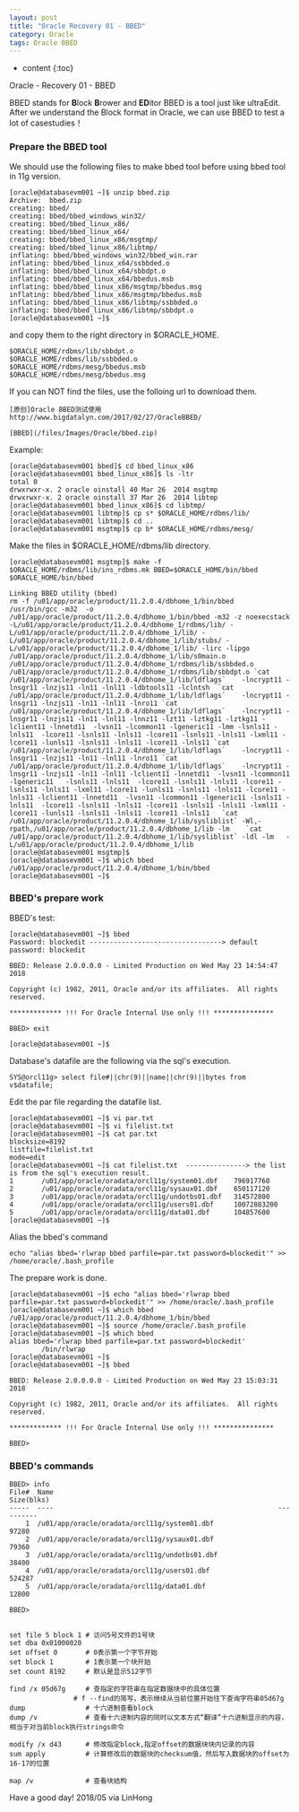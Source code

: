 ```yaml
---
layout: post
title: "Oracle Recovery 01 - BBED"
category: Oracle
tags: Oracle BBED
---
```


* content
{:toc}


Oracle - Recovery 01 - BBED

BBED stands for **B**lock **B**rower and **ED**itor
BBED is a tool just like ultraEdit.
After we understand the Block format in Oracle, we can use BBED to test a lot of casestudies！









### Prepare the BBED tool 

We should use the following files to make bbed tool before using bbed tool in 11g version.

	[oracle@databasevm001 ~]$ unzip bbed.zip
	Archive:  bbed.zip
	creating: bbed/
	creating: bbed/bbed_windows_win32/
	creating: bbed/bbed_linux_x86/
	creating: bbed/bbed_linux_x64/
	creating: bbed/bbed_linux_x86/msgtmp/
	creating: bbed/bbed_linux_x86/libtmp/
	inflating: bbed/bbed_windows_win32/bbed_win.rar  
	inflating: bbed/bbed_linux_x64/ssbbded.o  
	inflating: bbed/bbed_linux_x64/sbbdpt.o  
	inflating: bbed/bbed_linux_x64/bbedus.msb  
	inflating: bbed/bbed_linux_x86/msgtmp/bbedus.msg  
	inflating: bbed/bbed_linux_x86/msgtmp/bbedus.msb  
	inflating: bbed/bbed_linux_x86/libtmp/ssbbded.o  
	inflating: bbed/bbed_linux_x86/libtmp/sbbdpt.o  
	[oracle@databasevm001 ~]$

and copy them to the right directory in $ORACLE_HOME.

	$ORACLE_HOME/rdbms/lib/sbbdpt.o
	$ORACLE_HOME/rdbms/lib/ssbbded.o
	$ORACLE_HOME/rdbms/mesg/bbedus.msb
	$ORACLE_HOME/rdbms/mesg/bbedus.msg

If you can NOT find the files, use the folloing url to download them.

	[原创]Oracle BBED测试使用
	http://www.bigdatalyn.com/2017/02/27/OracleBBED/

	[BBED](/files/Images/Oracle/bbed.zip)

Example:

	[oracle@databasevm001 bbed]$ cd bbed_linux_x86
	[oracle@databasevm001 bbed_linux_x86]$ ls -ltr
	total 0
	drwxrwxr-x. 2 oracle oinstall 40 Mar 26  2014 msgtmp
	drwxrwxr-x. 2 oracle oinstall 37 Mar 26  2014 libtmp
	[oracle@databasevm001 bbed_linux_x86]$ cd libtmp/
	[oracle@databasevm001 libtmp]$ cp s* $ORACLE_HOME/rdbms/lib/
	[oracle@databasevm001 libtmp]$ cd ..
	[oracle@databasevm001 msgtmp]$ cp b* $ORACLE_HOME/rdbms/mesg/

Make the files in $ORACLE_HOME/rdbms/lib directory.

	[oracle@databasevm001 msgtmp]$ make -f $ORACLE_HOME/rdbms/lib/ins_rdbms.mk BBED=$ORACLE_HOME/bin/bbed $ORACLE_HOME/bin/bbed

	Linking BBED utility (bbed)
	rm -f /u01/app/oracle/product/11.2.0.4/dbhome_1/bin/bbed
	/usr/bin/gcc -m32  -o /u01/app/oracle/product/11.2.0.4/dbhome_1/bin/bbed -m32 -z noexecstack -L/u01/app/oracle/product/11.2.0.4/dbhome_1/rdbms/lib/ -L/u01/app/oracle/product/11.2.0.4/dbhome_1/lib/ -L/u01/app/oracle/product/11.2.0.4/dbhome_1/lib/stubs/ -L/u01/app/oracle/product/11.2.0.4/dbhome_1/lib/ -lirc -lipgo   /u01/app/oracle/product/11.2.0.4/dbhome_1/lib/s0main.o /u01/app/oracle/product/11.2.0.4/dbhome_1/rdbms/lib/ssbbded.o /u01/app/oracle/product/11.2.0.4/dbhome_1/rdbms/lib/sbbdpt.o `cat /u01/app/oracle/product/11.2.0.4/dbhome_1/lib/ldflags`    -lncrypt11 -lnsgr11 -lnzjs11 -ln11 -lnl11 -ldbtools11 -lclntsh  `cat /u01/app/oracle/product/11.2.0.4/dbhome_1/lib/ldflags`    -lncrypt11 -lnsgr11 -lnzjs11 -ln11 -lnl11 -lnro11 `cat /u01/app/oracle/product/11.2.0.4/dbhome_1/lib/ldflags`    -lncrypt11 -lnsgr11 -lnzjs11 -ln11 -lnl11 -lnnz11 -lzt11 -lztkg11 -lztkg11 -lclient11 -lnnetd11  -lvsn11 -lcommon11 -lgeneric11 -lmm -lsnls11 -lnls11  -lcore11 -lsnls11 -lnls11 -lcore11 -lsnls11 -lnls11 -lxml11 -lcore11 -lunls11 -lsnls11 -lnls11 -lcore11 -lnls11 `cat /u01/app/oracle/product/11.2.0.4/dbhome_1/lib/ldflags`    -lncrypt11 -lnsgr11 -lnzjs11 -ln11 -lnl11 -lnro11 `cat /u01/app/oracle/product/11.2.0.4/dbhome_1/lib/ldflags`    -lncrypt11 -lnsgr11 -lnzjs11 -ln11 -lnl11 -lclient11 -lnnetd11  -lvsn11 -lcommon11 -lgeneric11   -lsnls11 -lnls11  -lcore11 -lsnls11 -lnls11 -lcore11 -lsnls11 -lnls11 -lxml11 -lcore11 -lunls11 -lsnls11 -lnls11 -lcore11 -lnls11 -lclient11 -lnnetd11  -lvsn11 -lcommon11 -lgeneric11 -lsnls11 -lnls11  -lcore11 -lsnls11 -lnls11 -lcore11 -lsnls11 -lnls11 -lxml11 -lcore11 -lunls11 -lsnls11 -lnls11 -lcore11 -lnls11   `cat /u01/app/oracle/product/11.2.0.4/dbhome_1/lib/sysliblist` -Wl,-rpath,/u01/app/oracle/product/11.2.0.4/dbhome_1/lib -lm    `cat /u01/app/oracle/product/11.2.0.4/dbhome_1/lib/sysliblist` -ldl -lm   -L/u01/app/oracle/product/11.2.0.4/dbhome_1/lib
	[oracle@databasevm001 msgtmp]$ 
	[oracle@databasevm001 ~]$ which bbed
	/u01/app/oracle/product/11.2.0.4/dbhome_1/bin/bbed
	[oracle@databasevm001 ~]$ 

### BBED's prepare work

BBED's test:

	[oracle@databasevm001 ~]$ bbed
	Password: blockedit ---------------------------------> default password: blockedit

	BBED: Release 2.0.0.0.0 - Limited Production on Wed May 23 14:54:47 2018

	Copyright (c) 1982, 2011, Oracle and/or its affiliates.  All rights reserved.

	************* !!! For Oracle Internal Use only !!! ***************

	BBED> exit

	[oracle@databasevm001 ~]$ 


Database's datafile are the following via the sql's execution.

	SYS@orcl11g> select file#||chr(9)||name||chr(9)||bytes from v$datafile;

Edit the par file regarding the datafile list.

	[oracle@databasevm001 ~]$ vi par.txt
	[oracle@databasevm001 ~]$ vi filelist.txt
	[oracle@databasevm001 ~]$ cat par.txt
	blocksize=8192
	listfile=filelist.txt
	mode=edit
	[oracle@databasevm001 ~]$ cat filelist.txt  ---------------> the list is from the sql's execution result.
	1       /u01/app/oracle/oradata/orcl11g/system01.dbf    796917760
	2       /u01/app/oracle/oradata/orcl11g/sysaux01.dbf    650117120
	3       /u01/app/oracle/oradata/orcl11g/undotbs01.dbf   314572800
	4       /u01/app/oracle/oradata/orcl11g/users01.dbf     10072883200
	5       /u01/app/oracle/oradata/orcl11g/data01.dbf      104857600
	[oracle@databasevm001 ~]$ 


Alias the bbed's command

	echo "alias bbed='rlwrap bbed parfile=par.txt password=blockedit'" >> /home/oracle/.bash_profile

The prepare work is done.

	[oracle@databasevm001 ~]$ echo "alias bbed='rlwrap bbed parfile=par.txt password=blockedit'" >> /home/oracle/.bash_profile
	[oracle@databasevm001 ~]$ which bbed
	/u01/app/oracle/product/11.2.0.4/dbhome_1/bin/bbed
	[oracle@databasevm001 ~]$ source /home/oracle/.bash_profile
	[oracle@databasevm001 ~]$ which bbed
	alias bbed='rlwrap bbed parfile=par.txt password=blockedit'
			/bin/rlwrap
	[oracle@databasevm001 ~]$ 
	[oracle@databasevm001 ~]$ bbed

	BBED: Release 2.0.0.0.0 - Limited Production on Wed May 23 15:03:31 2018

	Copyright (c) 1982, 2011, Oracle and/or its affiliates.  All rights reserved.

	************* !!! For Oracle Internal Use only !!! ***************

	BBED> 


### BBED's commands


	BBED> info
	File#  Name                                                        Size(blks)
	-----  ----                                                        ----------
		1  /u01/app/oracle/oradata/orcl11g/system01.dbf                     97280
		2  /u01/app/oracle/oradata/orcl11g/sysaux01.dbf                     79360
		3  /u01/app/oracle/oradata/orcl11g/undotbs01.dbf                    38400
		4  /u01/app/oracle/oradata/orcl11g/users01.dbf                     524287
		5  /u01/app/oracle/oradata/orcl11g/data01.dbf                       12800

	BBED> 


	set file 5 block 1 # 访问5号文件的1号块
	set dba 0x01000020
	set offset 0       # 0表示第一个字节开始
	set block 1        # 1表示第一个块开始
	set count 8192     # 默认是显示512字节

	find /x 05d67g     # 查指定的字符串在指定数据块中的具体位置
					# f --find的简写，表示继续从当前位置开始往下查询字符串05d67g
	dump               # 十六进制查看block
	dump /v            # 查看十六进制内容的同时以文本方式“翻译”十六进制显示的内容，相当于对当前block执行strings命令

	modify /x d43      # 修改指定block,指定offset的数据块块内记录的内容
	sum apply          # 计算修改后的数据块的checksum值，然后写入数据块的offset为16-17的位置

	map /v             # 查看块结构



Have a good day! 2018/05 via LinHong
	






